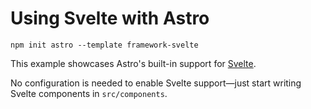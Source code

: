 # Using Svelte with Astro

```
npm init astro --template framework-svelte
```

This example showcases Astro's built-in support for [Svelte](https://svelte.dev/).

No configuration is needed to enable Svelte support—just start writing Svelte components in `src/components`.
